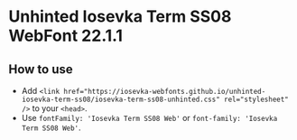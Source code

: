 # Unhinted Iosevka Term SS08 WebFont 22.1.1

## How to use

- Add `<link href="https://iosevka-webfonts.github.io/unhinted-iosevka-term-ss08/iosevka-term-ss08-unhinted.css" rel="stylesheet" />` to your `<head>`.
- Use `fontFamily: 'Iosevka Term SS08 Web'` or `font-family: 'Iosevka Term SS08 Web'`.
